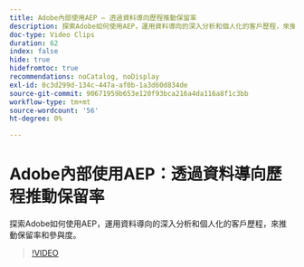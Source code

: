 ```yaml
---
title: Adobe內部使用AEP — 透過資料導向歷程推動保留率
description: 探索Adobe如何使用AEP，運用資料導向的深入分析和個人化的客戶歷程，來推動保留率和參與度。
doc-type: Video Clips
duration: 62
index: false
hide: true
hidefromtoc: true
recommendations: noCatalog, noDisplay
exl-id: 0c3d299d-134c-447a-af0b-1a3d60d834de
source-git-commit: 90671959b653e120f93bca216a4da116a8f1c3bb
workflow-type: tm+mt
source-wordcount: '56'
ht-degree: 0%

---
```


# Adobe內部使用AEP：透過資料導向歷程推動保留率

探索Adobe如何使用AEP，運用資料導向的深入分析和個人化的客戶歷程，來推動保留率和參與度。

<!-- 62_S655_3442541_61_adobes-internal-use-of-aep-driving-retention-with-datadriven-journeys -->
>[!VIDEO](https://video.tv.adobe.com/v/3458264/?learn=on&enablevpops=true)
